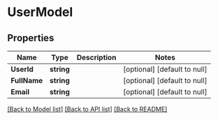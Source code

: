 # UserModel

## Properties
Name | Type | Description | Notes
------------ | ------------- | ------------- | -------------
**UserId** | **string** |  | [optional] [default to null]
**FullName** | **string** |  | [optional] [default to null]
**Email** | **string** |  | [optional] [default to null]

[[Back to Model list]](../README.md#documentation-for-models) [[Back to API list]](../README.md#documentation-for-api-endpoints) [[Back to README]](../README.md)

